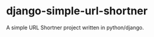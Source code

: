 django-simple-url-shortner
==========================

A simple URL Shortner project written in python/django.
